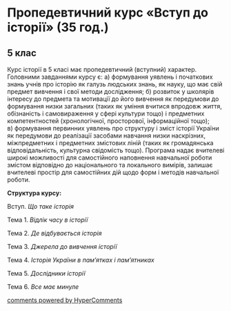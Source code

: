 <div id="hypercomments_widget" class="js-hypercomments-widget invisible"></div>

#  Пропедевтичний курс «Вступ до історії» (35 год.)
## 5 клас

<p>Курс історії в 5&nbsp;класі має пропедевтичний (вступний) характер. Головними завданнями курсу є: а)&nbsp;формування уявлень і початкових знань учнів про історію як галузь людських знань, як науку, що має свій предмет вивчення і свої методи дослідження; б)&nbsp;розвиток у школярів інтересу до предмета та мотивації до його вивчення як передумови до формування низки загальних (таких як уміння вчитися впродовж життя, обізнаність і самовираження у сфері культури тощо) і предметних компетентностей (хронологічної, просторової, інформаційної тощо); в)&nbsp;формування первинних уявлень про структуру і зміст історії України як передумови до реалізації засобами навчання низки наскрізних, міжпредметних і предметних змістових ліній (таких як громадянська відповідальність, культурна свідомість тощо). Програма надає вчителеві широкі можливості для самостійного наповнення навчальної роботи змістом відповідно до національного та локального вимірів, залишає вчителеві простір для самостійних дій щодо форм і методів навчальної роботи.</p>

<p><strong>Структура курсу:</strong></p>
<p>Вступ. <em>Що таке історія</em></p>
<p>Тема 1. <em>Відлік часу в історії</em></p>
<p>Тема 2. <em>Де відбувається історія</em></p>
<p>Тема 3. <em>Джерела до вивчення історії</em></p>
<p>Тема 4. <em>Історія України в пам’ятках і пам’ятниках </em></p>
<p>Тема 5. <em>Дослідники історії</em></p>
<p>Тема 6. <em>Все має минуле</em></p>

<div class="js-hypercomments-container">
<a href="http://hypercomments.com" class="hc-link" title="comments widget">comments powered by HyperComments</a>
</div>